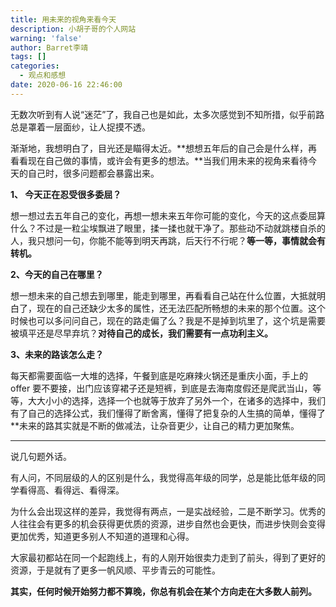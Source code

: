 ```yaml
---
title: 用未来的视角来看今天
description: 小胡子哥的个人网站
warning: 'false'
author: Barret李靖
tags: []
categories:
  - 观点和感想
date: 2020-06-16 22:46:00
---
```


无数次听到有人说“迷茫”了，我自己也是如此，太多次感觉到不知所措，似乎前路总是罩着一层面纱，让人捉摸不透。


渐渐地，我想明白了，目光还是瞄得太近。**想想五年后的自己会是什么样，再看看现在自己做的事情，或许会有更多的想法。**当我们用未来的视角来看待今天的自己时，很多问题都会暴露出来。


**1、 今天正在忍受很多委屈？**

想一想过去五年自己的变化，再想一想未来五年你可能的变化，今天的这点委屈算什么？不过是一粒尘埃飘进了眼里，揉一揉也就干净了。那些动不动就跳楼自杀的人，我只想问一句，你能不能等到明天再跳，后天行不行呢？**等一等，事情就会有转机。**


**2、今天的自己在哪里？**


想一想未来的自己想去到哪里，能走到哪里，再看看自己站在什么位置，大抵就明白了，现在的自己还缺少太多的属性，还无法匹配所畅想的未来的那个位置。这个时候也可以多问问自己，现在的路走偏了么？我是不是掉到坑里了，这个坑是需要被填平还是尽早弃坑？**对待自己的成长，我们需要有一点功利主义。**

**3、未来的路该怎么走？**

每天都需要面临一大堆的选择，午餐到底是吃麻辣火锅还是重庆小面，手上的 offer 要不要接，出门应该穿裙子还是短裤，到底是去海南度假还是爬武当山，等等，大大小小的选择，选择一个也就等于放弃了另外一个，在诸多的选择中，我们有了自己的选择公式，我们懂得了断舍离，懂得了把复杂的人生搞的简单，懂得了**未来的路其实就是不断的做减法，让杂音更少，让自己的精力更加聚焦。

---

说几句题外话。


有人问，不同层级的人的区别是什么，我觉得高年级的同学，总是能比低年级的同学看得高、看得远、看得深。


为什么会出现这样的差异，我觉得有两点，一是实战经验，二是不断学习。优秀的人往往会有更多的机会获得更优质的资源，进步自然也会更快，而进步快则会变得更加优秀，知道更多别人不知道的道理和心得。


大家最初都站在同一个起跑线上，有的人刚开始很卖力走到了前头，得到了更好的资源，于是就有了更多一帆风顺、平步青云的可能性。


**其实，任何时候开始努力都不算晚，你总有机会在某个方向走在大多数人前列。**